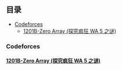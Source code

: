 ## 目录 <!-- omit in toc -->
- [Codeforces](#codeforces)
  - [1201B-Zero Array (探究疯狂 WA 5 之谜)](#1201b-zero-array-%e6%8e%a2%e7%a9%b6%e7%96%af%e7%8b%82-wa-5-%e4%b9%8b%e8%b0%9c)

### Codeforces
#### [1201B-Zero Array (探究疯狂 WA 5 之谜)](https://codeforces.com/contest/1201/problem/B)